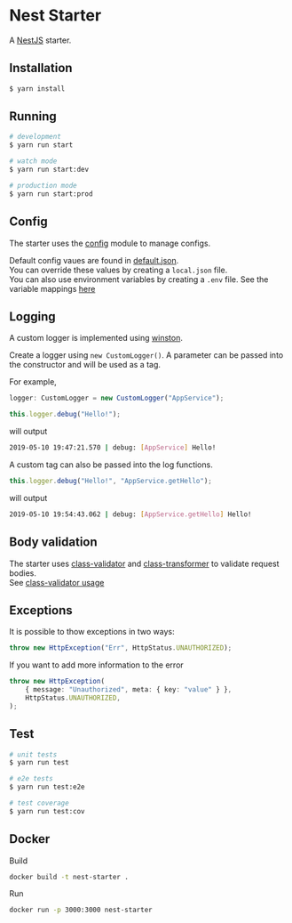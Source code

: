 # Nest Starter

A [NestJS](https://nestjs.com/) starter.

## Installation

```bash
$ yarn install
```

## Running

```bash
# development
$ yarn run start

# watch mode
$ yarn run start:dev

# production mode
$ yarn run start:prod
```

## Config

The starter uses the [config](https://www.npmjs.com/package/config) module to manage configs.

Default config vaues are found in [default.json](./config/default.json).  
You can override these values by creating a `local.json` file.  
You can also use environment variables by creating a `.env` file. See the variable mappings [here](./config/custom-environment-variables)

## Logging

A custom logger is implemented using [winston](https://www.npmjs.com/package/winston).

Create a logger using `new CustomLogger()`. A parameter can be passed into the constructor and will be used as a tag.

For example,

```Typescript
logger: CustomLogger = new CustomLogger("AppService");

this.logger.debug("Hello!");
```

will output

```bash
2019-05-10 19:47:21.570 | debug: [AppService] Hello!
```

A custom tag can also be passed into the log functions.

```Typescript
this.logger.debug("Hello!", "AppService.getHello");
```

will output

```bash
2019-05-10 19:54:43.062 | debug: [AppService.getHello] Hello!
```

## Body validation

The starter uses [class-validator](https://www.npmjs.com/package/class-validator) and [class-transformer](https://www.npmjs.com/package/class-transformer) to validate request bodies.  
See [class-validator usage](https://www.npmjs.com/package/class-validator#usage)

## Exceptions

It is possible to thow exceptions in two ways:

```Typescript
throw new HttpException("Err", HttpStatus.UNAUTHORIZED);
```

If you want to add more information to the error

```Typescript
throw new HttpException(
    { message: "Unauthorized", meta: { key: "value" } },
    HttpStatus.UNAUTHORIZED,
);
```

## Test

```bash
# unit tests
$ yarn run test

# e2e tests
$ yarn run test:e2e

# test coverage
$ yarn run test:cov
```

## Docker

Build

```bash
docker build -t nest-starter .
```

Run

```bash
docker run -p 3000:3000 nest-starter
```
